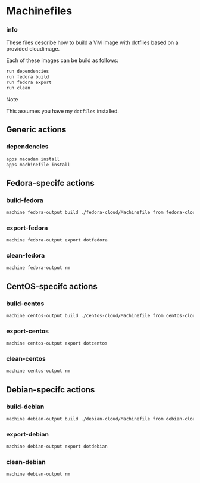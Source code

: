 # Machinefiles


### info

These files describe how to build a VM image with dotfiles based on a provided cloudimage.

Each of these images can be build as follows:

```sh
run dependencies
run fedora build
run fedora export
run clean
```

> [!NOTE]
> This assumes you have my `dotfiles` installed.


## Generic actions

### dependencies
```sh 
apps macadam install
apps machinefile install
```


## Fedora-specifc actions

### build-fedora
```sh interactive
machine fedora-output build ./fedora-cloud/Machinefile from fedora-cloud
```

### export-fedora
```sh interactive
machine fedora-output export dotfedora
```

### clean-fedora
```sh interactive
machine fedora-output rm
```


## CentOS-specifc actions

### build-centos
```sh interactive
machine centos-output build ./centos-cloud/Machinefile from centos-cloud
```

### export-centos
```sh interactive
machine centos-output export dotcentos
```

### clean-centos
```sh interactive
machine centos-output rm
```


## Debian-specifc actions

### build-debian
```sh interactive
machine debian-output build ./debian-cloud/Machinefile from debian-cloud
```

### export-debian
```sh interactive
machine debian-output export dotdebian
```

### clean-debian
```sh interactive
machine debian-output rm
```

